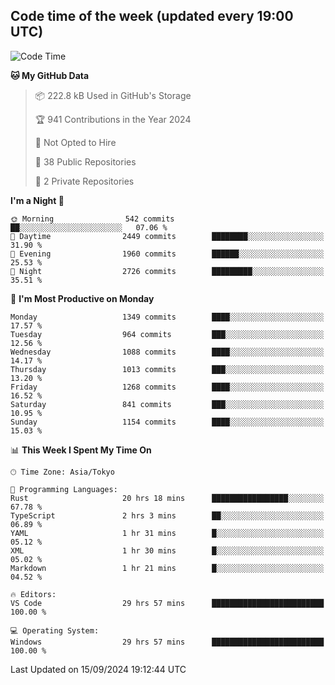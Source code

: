 ## Code time of the week (updated every 19:00 UTC)

<!--START_SECTION:waka-->
![Code Time](http://img.shields.io/badge/Code%20Time-3%2C641%20hrs%2011%20mins-blue)

**🐱 My GitHub Data** 

> 📦 222.8 kB Used in GitHub's Storage 
 > 
> 🏆 941 Contributions in the Year 2024
 > 
> 🚫 Not Opted to Hire
 > 
> 📜 38 Public Repositories 
 > 
> 🔑 2 Private Repositories 
 > 
**I'm a Night 🦉** 

```text
🌞 Morning                542 commits         ██░░░░░░░░░░░░░░░░░░░░░░░   07.06 % 
🌆 Daytime                2449 commits        ████████░░░░░░░░░░░░░░░░░   31.90 % 
🌃 Evening                1960 commits        ██████░░░░░░░░░░░░░░░░░░░   25.53 % 
🌙 Night                  2726 commits        █████████░░░░░░░░░░░░░░░░   35.51 % 
```
📅 **I'm Most Productive on Monday** 

```text
Monday                   1349 commits        ████░░░░░░░░░░░░░░░░░░░░░   17.57 % 
Tuesday                  964 commits         ███░░░░░░░░░░░░░░░░░░░░░░   12.56 % 
Wednesday                1088 commits        ████░░░░░░░░░░░░░░░░░░░░░   14.17 % 
Thursday                 1013 commits        ███░░░░░░░░░░░░░░░░░░░░░░   13.20 % 
Friday                   1268 commits        ████░░░░░░░░░░░░░░░░░░░░░   16.52 % 
Saturday                 841 commits         ███░░░░░░░░░░░░░░░░░░░░░░   10.95 % 
Sunday                   1154 commits        ████░░░░░░░░░░░░░░░░░░░░░   15.03 % 
```


📊 **This Week I Spent My Time On** 

```text
🕑︎ Time Zone: Asia/Tokyo

💬 Programming Languages: 
Rust                     20 hrs 18 mins      █████████████████░░░░░░░░   67.78 % 
TypeScript               2 hrs 3 mins        ██░░░░░░░░░░░░░░░░░░░░░░░   06.89 % 
YAML                     1 hr 31 mins        █░░░░░░░░░░░░░░░░░░░░░░░░   05.12 % 
XML                      1 hr 30 mins        █░░░░░░░░░░░░░░░░░░░░░░░░   05.02 % 
Markdown                 1 hr 21 mins        █░░░░░░░░░░░░░░░░░░░░░░░░   04.52 % 

🔥 Editors: 
VS Code                  29 hrs 57 mins      █████████████████████████   100.00 % 

💻 Operating System: 
Windows                  29 hrs 57 mins      █████████████████████████   100.00 % 
```


 Last Updated on 15/09/2024 19:12:44 UTC
<!--END_SECTION:waka-->